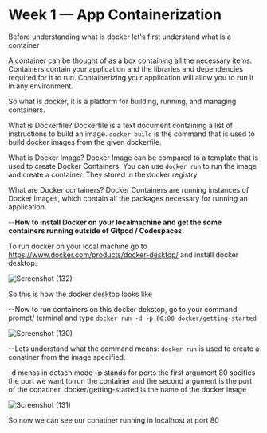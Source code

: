 # Week 1 — App Containerization

Before understanding what is docker let's first understand what is a container

A container can be thought of as a box containing all the necessary items. Containers contain your application and the libraries and dependencies required for it to run.
Containerizing your application will allow you to run it in any environment.

So what is docker, it is a platform for building, running, and managing containers.

What is Dockerfile?
Dockerfile is a text document containing a list of instructions to build an image. ```docker build``` is the command that is used to build docker images from the given dockerfile.

What is Docker Image?
Docker Image can be compared to a template that is used to create Docker Containers. You can use ```docker run``` to run the image and create a container. They stored in the docker registry

What are Docker containers?
Docker Containers are running instances of Docker Images, which contain all the packages necessary for running an application.

--**How to install Docker on your localmachine and get the some containers running outside of Gitpod / Codespaces.**

To run docker on your local machine go to https://www.docker.com/products/docker-desktop/ and install docker desktop.

![Screenshot (132)](https://user-images.githubusercontent.com/59307860/221365100-a0ea18f8-b537-476f-bbbc-5322b5224d22.png)


So this is how the docker desktop looks like


--Now to run containers on this docker dekstop, go to your command prompt/ terminal and type ```docker run -d -p 80:80 docker/getting-started```

![Screenshot (130)](https://user-images.githubusercontent.com/59307860/221365077-add2699d-7c41-4712-93d5-ce761e8796bf.png)


--Lets understand what the command means: ```docker run``` is used to create a conatiner from the image specified. 

-d menas in detach mode
-p stands for ports the first argument 80 speifies the port we want to run the container and the second argument is the port of the conatiner. 
docker/getting-started is the name of the docker image


![Screenshot (131)](https://user-images.githubusercontent.com/59307860/221365107-222d3a2a-e468-4700-9fd9-894e54b84d3e.png)

So now we can see our conatiner running in localhost at port 80 
